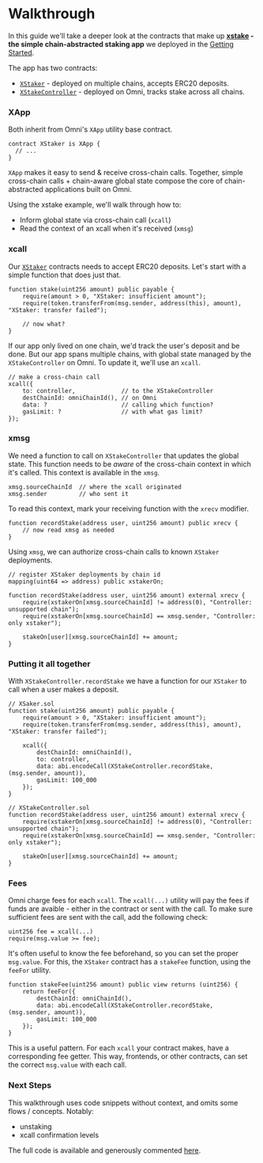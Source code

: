 # Walkthrough


In this guide we'll take a deeper look at the contracts that make up **[xstake](https://github.com/omni-network/xstake) - the simple chain-abstracted staking app** we deployed in the [Getting Started](/).


The app has two contracts:

- [`XStaker`](https://github.com/omni-network/xstake/blob/ad4cbb/src/XStaker.sol) - deployed on multiple chains, accepts ERC20 deposits.
- [`XStakeController`](https://github.com/omni-network/xstake/blob/ad4cbb/src/XStakeController.sol) - deployed on Omni, tracks stake across all chains.


### XApp

Both inherit from Omni's `XApp` utility base contract.

```solidity
contract XStaker is XApp {
  // ...
}
```

`XApp` makes it easy to send & receive cross-chain calls. Together, simple cross-chain calls + chain-aware global state compose the core of chain-abstracted applications built on Omni.


Using the xstake example, we'll walk through how to:

- Inform global state via cross-chain call (`xcall`)
- Read the context of an xcall when it's received (`xmsg`)


### xcall


Our [`XStaker`](https://github.com/omni-network/xstake/blob/ad4cbb/src/XStaker.sol) contracts needs to accept ERC20 deposits. Let's start with a simple function that does just that.

```solidity
function stake(uint256 amount) public payable {
    require(amount > 0, "XStaker: insufficient amount");
    require(token.transferFrom(msg.sender, address(this), amount), "XStaker: transfer failed");

    // now what?
}
```

If our app only lived on one chain, we'd track the user's deposit and be done. But our app spans multiple chains, with global state managed by the `XStakeController` on Omni. To update it, we'll use an `xcall`.


```solidity
// make a cross-chain call
xcall({
    to: controller,             // to the XStakeController
    destChainId: omniChainId(), // on Omni
    data: ?                     // calling which function?
    gasLimit: ?                 // with what gas limit?
});
```


### xmsg


We need a function to call on `XStakeController` that updates the global state. This function needs to be _aware_ of the cross-chain context in which it's called. This context is available in the `xmsg`.

```solidity
xmsg.sourceChainId  // where the xcall originated
xmsg.sender         // who sent it
```

To read this context, mark your receiving function with the `xrecv` modifier.


```solidity
function recordStake(address user, uint256 amount) public xrecv {
    // now read xmsg as needed
}
```

Using `xmsg`, we can authorize cross-chain calls to known `XStaker` deployments.


```solidity
// register XStaker deployments by chain id
mapping(uint64 => address) public xstakerOn;

function recordStake(address user, uint256 amount) external xrecv {
    require(xstakerOn[xmsg.sourceChainId] != address(0), "Controller: unsupported chain");
    require(xstakerOn[xmsg.sourceChainId] == xmsg.sender, "Controller: only xstaker");

    stakeOn[user][xmsg.sourceChainId] += amount;
}
```


### Putting it all together


With `XStakeController.recordStake` we have a function for our `XStaker` to call when a user makes a deposit.

```solidity
// XSaker.sol
function stake(uint256 amount) public payable {
    require(amount > 0, "XStaker: insufficient amount");
    require(token.transferFrom(msg.sender, address(this), amount), "XStaker: transfer failed");

    xcall({
        destChainId: omniChainId(),
        to: controller,
        data: abi.encodeCall(XStakeController.recordStake, (msg.sender, amount)),
        gasLimit: 100_000
    });
}

// XStakeController.sol
function recordStake(address user, uint256 amount) external xrecv {
    require(xstakerOn[xmsg.sourceChainId] != address(0), "Controller: unsupported chain");
    require(xstakerOn[xmsg.sourceChainId] == xmsg.sender, "Controller: only xstaker");

    stakeOn[user][xmsg.sourceChainId] += amount;
}
```

### Fees


Omni charge fees for each `xcall`. The `xcall(...)` utility will pay the fees if funds are avaible - either in the contract or sent with the call.
To make sure sufficient fees are sent with the call, add the following check:

```solidity
uint256 fee = xcall(...)
require(msg.value >= fee);
```

It's often useful to know the fee beforehand, so you can set the proper `msg.value`. For this, the `XStaker` contract has a `stakeFee` function, using the `feeFor` utility.

```solidity
function stakeFee(uint256 amount) public view returns (uint256) {
    return feeFor({
        destChainId: omniChainId(),
        data: abi.encodeCall(XStakeController.recordStake, (msg.sender, amount)),
        gasLimit: 100_000
    });
}
```

This is a useful pattern. For each `xcall` your contract makes, have a corresponding fee getter. This way, frontends, or other contracts, can set the correct `msg.value` with each call.


### Next Steps

This walkthrough uses code snippets without context, and omits some flows / concepts. Notably:

- unstaking
- xcall confirmation levels

The full code is available and generously commented [here](https://github.com/omni-network/xstake/tree/ad4cbb).
